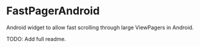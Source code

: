 # FastPagerAndroid
Android widget to allow fast scrolling through large ViewPagers in Android.

TODO:
Add full readme.
